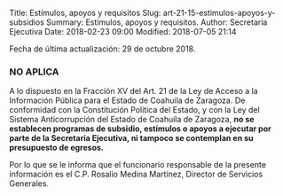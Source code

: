 Title: Estímulos, apoyos y requisitos
Slug: art-21-15-estimulos-apoyos-y-subsidios
Summary: Estímulos, apoyos y requisitos.
Author: Secretaría Ejecutiva
Date: 2018-02-23 09:00
Modified: 2018-07-05 21:14


Fecha de última actualización: 29 de octubre 2018.

### NO APLICA

A lo dispuesto en la Fracción XV del Art. 21 de la Ley de Acceso a la
Información Pública para el Estado de Coahuila de Zaragoza. De
conformidad con la Constitución Política del Estado, y con la Ley del
Sistema Anticorrupción del Estado de Coahuila de Zaragoza, **no se
establecen programas de subsidio, estímulos o apoyos a ejecutar por
parte de la Secretaría Ejecutiva, ni tampoco se contemplan en su
presupuesto de egresos.**

Por lo que se le informa que el funcionario responsable de la presente
información es el C.P. Rosalío Medina Martínez, Director de Servicios
Generales.
